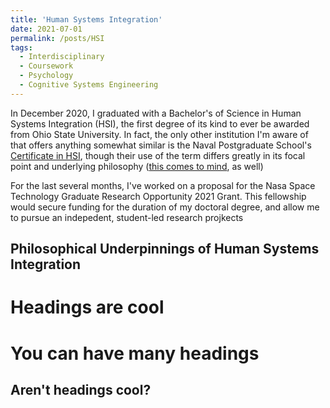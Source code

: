 ```yaml
---
title: 'Human Systems Integration'
date: 2021-07-01
permalink: /posts/HSI
tags:
  - Interdisciplinary
  - Coursework
  - Psychology
  - Cognitive Systems Engineering
---
```




In December 2020, I graduated with a Bachelor's of Science in Human Systems Integration (HSI), the first degree of its kind to ever be awarded from Ohio State University. In fact, the only other institution I'm aware of that offers anything somewhat similar is the Naval Postgraduate School's [Certificate in HSI](https://nps.edu/web/dl/cert_hsi), though their use of the term differs greatly in its focal point and underlying philosophy ([this comes to mind](https://features.propublica.org/navy-accidents/us-navy-crashes-japan-cause-mccain/), as well)

For the last several months, I've worked on a proposal for the Nasa Space Technology Graduate Research Opportunity 2021 Grant. This fellowship would secure funding for the duration of my doctoral degree, and allow me to pursue an indepedent, student-led research projkects


## Philosophical Underpinnings of Human Systems Integration

Headings are cool
======

You can have many headings
======

Aren't headings cool?
------
